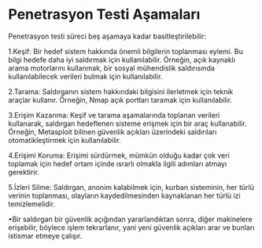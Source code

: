 # Penetrasyon Testi Aşamaları

Penetrasyon testi süreci beş aşamaya kadar basitleştirilebilir:

1.Keşif: Bir hedef sistem hakkında önemli bilgilerin toplanması eylemi. Bu bilgi hedefe daha iyi saldırmak için kullanılabilir. Örneğin, açık kaynaklı arama motorlarını kullanmak, bir sosyal mühendislik saldırısında kullanılabilecek verileri bulmak için kullanılabilir.

2.Tarama: Saldırganın sistem hakkındaki bilgisini ilerletmek için teknik araçlar kullanır. Örneğin, Nmap açık portları taramak için kullanılabilir.

3.Erişim Kazanma: Keşif ve tarama aşamalarında toplanan verileri kullanarak, saldırgan hedeflenen sisteme erişmek için bir araç kullanabilir. Örneğin, Metasploit bilinen güvenlik açıkları üzerindeki saldırıları otomatikleştirmek için kullanılabilir.   

4.Erişimi Koruma: Erişimi sürdürmek, mümkün olduğu kadar çok veri toplamak için hedef ortam içinde ısrarlı olmakla ilgili adımları atmayı gerektirir.

5.İzleri Silme: Saldırgan, anonim kalabilmek için, kurban sisteminin, her türlü verinin toplanması, olayların kaydedilmesinden kaynaklanan her türlü izi temizlemelidir.

•Bir saldırgan bir güvenlik açığından yararlandıktan sonra, diğer makinelere erişebilir, böylece işlem tekrarlanır, yani yeni güvenlik açıkları arar ve bunları istismar etmeye çalışır.


